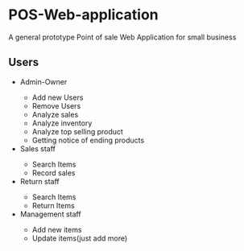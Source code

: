 # POS-Web-application
A general prototype Point of sale Web Application for small business
<h2>Users</h2>
<ul>
  <li>Admin-Owner</li>
  <ul>
    <li>Add new Users</li>
    <li>Remove Users</li>
    <li>Analyze sales</li>
    <li>Analyze inventory</li>
    <li>Analyze top selling product</li>
    <li>Getting notice of ending products</li>
  </ul>
  <li>Sales staff</li>
  <ul>
    <li>Search Items</li>
    <li>Record sales</li>
  </ul>
  <li>Return staff</li>
  <ul>
    <li>Search Items</li>
    <li>Return Items</li>
  </ul>
  <li>Management staff</li>
  <ul>
    <li>Add new items</li>
    <li>Update items(just add more)</li>
  </ul>
</ul>
